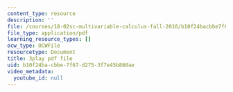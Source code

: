 ```yaml
---
content_type: resource
description: ''
file: /courses/18-02sc-multivariable-calculus-fall-2010/b10f24bacbbe7f67d2753f7e45b860ae_jAwWnppdcBE.pdf
file_type: application/pdf
learning_resource_types: []
ocw_type: OCWFile
resourcetype: Document
title: 3play pdf file
uid: b10f24ba-cbbe-7f67-d275-3f7e45b860ae
video_metadata:
  youtube_id: null
---
```

